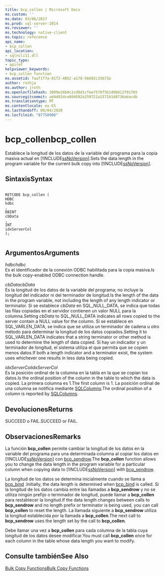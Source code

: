 ```yaml
---
title: bcp_collen | Microsoft Docs
ms.custom: ''
ms.date: 03/06/2017
ms.prod: sql-server-2014
ms.reviewer: ''
ms.technology: native-client
ms.topic: reference
api_name:
- bcp_collen
api_location:
- sqlncli11.dll
topic_type:
- apiref
helpviewer_keywords:
- bcp_collen function
ms.assetid: faaf1f7a-81f2-4852-a178-56602c33673a
author: rothja
ms.author: jroth
ms.openlocfilehash: 3099e26b0c2cd0d1cfee7578f5b149b812f01765
ms.sourcegitcommit: ad4d92dce894592a259721a1571b1d8736abacdb
ms.translationtype: MT
ms.contentlocale: es-ES
ms.lasthandoff: 08/04/2020
ms.locfileid: "87750906"
---
```

# <a name="bcp_collen"></a><span data-ttu-id="c8dca-102">bcp_collen</span><span class="sxs-lookup"><span data-stu-id="c8dca-102">bcp_collen</span></span>
  <span data-ttu-id="c8dca-103">Establece la longitud de los datos de la variable del programa para la copia masiva actual en [!INCLUDE[ssNoVersion](../../includes/ssnoversion-md.md)].</span><span class="sxs-lookup"><span data-stu-id="c8dca-103">Sets the data length in the program variable for the current bulk copy into [!INCLUDE[ssNoVersion](../../includes/ssnoversion-md.md)].</span></span>  
  
## <a name="syntax"></a><span data-ttu-id="c8dca-104">Sintaxis</span><span class="sxs-lookup"><span data-stu-id="c8dca-104">Syntax</span></span>  
  
```  
  
RETCODE bcp_collen (  
HDBC   
hdbc  
,  
DBINT   
cbData  
,  
INT   
idxServerCol  
);  
  
```  
  
## <a name="arguments"></a><span data-ttu-id="c8dca-105">Argumentos</span><span class="sxs-lookup"><span data-stu-id="c8dca-105">Arguments</span></span>  
 <span data-ttu-id="c8dca-106">*hdbc*</span><span class="sxs-lookup"><span data-stu-id="c8dca-106">*hdbc*</span></span>  
 <span data-ttu-id="c8dca-107">Es el identificador de la conexión ODBC habilitada para la copia masiva.</span><span class="sxs-lookup"><span data-stu-id="c8dca-107">Is the bulk copy-enabled ODBC connection handle.</span></span>  
  
 <span data-ttu-id="c8dca-108">*cbData*</span><span class="sxs-lookup"><span data-stu-id="c8dca-108">*cbData*</span></span>  
 <span data-ttu-id="c8dca-109">Es la longitud de los datos de la variable del programa; no incluye la longitud del indicador ni del terminador de longitud.</span><span class="sxs-lookup"><span data-stu-id="c8dca-109">Is the length of the data in the program variable, not including the length of any length indicator or terminator.</span></span> <span data-ttu-id="c8dca-110">Si se establece *cbData* en SQL_NULL_DATA, se indica que todas las filas copiadas en el servidor contienen un valor NULL para la columna.</span><span class="sxs-lookup"><span data-stu-id="c8dca-110">Setting *cbData* to SQL_NULL_DATA indicates all rows copied to the server contain a NULL value for the column.</span></span> <span data-ttu-id="c8dca-111">Si se establece en SQL_VARLEN_DATA, se indica que se utiliza un terminador de cadena u otro método para determinar la longitud de los datos copiados.</span><span class="sxs-lookup"><span data-stu-id="c8dca-111">Setting it to SQL_VARLEN_DATA indicates that a string terminator or other method is used to determine the length of data copied.</span></span> <span data-ttu-id="c8dca-112">Si hay un indicador y un terminador de longitud, el sistema utiliza el que permita que se copien menos datos.</span><span class="sxs-lookup"><span data-stu-id="c8dca-112">If both a length indicator and a terminator exist, the system uses whichever one results in less data being copied.</span></span>  
  
 <span data-ttu-id="c8dca-113">*idxServerCol*</span><span class="sxs-lookup"><span data-stu-id="c8dca-113">*idxServerCol*</span></span>  
 <span data-ttu-id="c8dca-114">Es la posición ordinal de la columna en la tabla en la que se copian los datos.</span><span class="sxs-lookup"><span data-stu-id="c8dca-114">Is the ordinal position of the column in the table to which the data is copied.</span></span> <span data-ttu-id="c8dca-115">La primera columna es 1.</span><span class="sxs-lookup"><span data-stu-id="c8dca-115">The first column is 1.</span></span> <span data-ttu-id="c8dca-116">La posición ordinal de una columna se notifica mediante [SQLColumns](../native-client-odbc-api/sqlcolumns.md).</span><span class="sxs-lookup"><span data-stu-id="c8dca-116">The ordinal position of a column is reported by [SQLColumns](../native-client-odbc-api/sqlcolumns.md).</span></span>  
  
## <a name="returns"></a><span data-ttu-id="c8dca-117">Devoluciones</span><span class="sxs-lookup"><span data-stu-id="c8dca-117">Returns</span></span>  
 <span data-ttu-id="c8dca-118">SUCCEED o FAIL.</span><span class="sxs-lookup"><span data-stu-id="c8dca-118">SUCCEED or FAIL.</span></span>  
  
## <a name="remarks"></a><span data-ttu-id="c8dca-119">Observaciones</span><span class="sxs-lookup"><span data-stu-id="c8dca-119">Remarks</span></span>  
 <span data-ttu-id="c8dca-120">La función **bcp_collen** permite cambiar la longitud de los datos en la variable del programa para una determinada columna al copiar los datos en [!INCLUDE[ssNoVersion](../../includes/ssnoversion-md.md)] con [bcp_sendrow](bcp-sendrow.md).</span><span class="sxs-lookup"><span data-stu-id="c8dca-120">The **bcp_collen** function allows you to change the data length in the program variable for a particular column when copying data to [!INCLUDE[ssNoVersion](../../includes/ssnoversion-md.md)] with [bcp_sendrow](bcp-sendrow.md).</span></span>  
  
 <span data-ttu-id="c8dca-121">La longitud de los datos se determina inicialmente cuando se llama a [bcp_bind](bcp-bind.md) .</span><span class="sxs-lookup"><span data-stu-id="c8dca-121">Initially, the data length is determined when [bcp_bind](bcp-bind.md) is called.</span></span> <span data-ttu-id="c8dca-122">Si la longitud de los datos cambia entre las llamadas a **bcp_sendrow** y no se utiliza ningún prefijo o terminador de longitud, puede llamar a **bcp_collen** para restablecer la longitud.</span><span class="sxs-lookup"><span data-stu-id="c8dca-122">If the data length changes between calls to **bcp_sendrow** and no length prefix or terminator is being used, you can call **bcp_collen** to reset the length.</span></span> <span data-ttu-id="c8dca-123">La llamada siguiente a **bcp_sendrow** utiliza la longitud establecida por la llamada a **bcp_collen**.</span><span class="sxs-lookup"><span data-stu-id="c8dca-123">The next call to **bcp_sendrow** uses the length set by the call to **bcp_collen**.</span></span>  
  
 <span data-ttu-id="c8dca-124">Debe llamar una vez a **bcp_collen** para cada columna de la tabla cuya longitud de los datos desee modificar.</span><span class="sxs-lookup"><span data-stu-id="c8dca-124">You must call **bcp_collen** once for each column in the table whose data length you want to modify.</span></span>  
  
## <a name="see-also"></a><span data-ttu-id="c8dca-125">Consulte también</span><span class="sxs-lookup"><span data-stu-id="c8dca-125">See Also</span></span>  
 [<span data-ttu-id="c8dca-126">Bulk Copy Functions</span><span class="sxs-lookup"><span data-stu-id="c8dca-126">Bulk Copy Functions</span></span>](sql-server-driver-extensions-bulk-copy-functions.md)  
  
  
